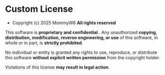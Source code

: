 # Custom License

- Copyright (c) 2025 MommyW6
**All rights reserved** 

This software is  **proprietary and confidential**.. Any unauthorized **copying, distribution, modification, reverse engineering, or use** of this software, in whole or in part, is **strictly prohibited**.

No individual or entity is granted any rights to use, reproduce, or distribute this software **without explicit written permission** from the copyright holder.

Violations of this license **may result in legal action**.
